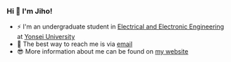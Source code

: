 ### Hi 👋 I'm Jiho!

- ⚡️ I'm an undergraduate student in [Electrical and Electronic Engineering](https://ee.yonsei.ac.kr/ee_en/index.do) at [Yonsei University](https://www.yonsei.ac.kr/en_sc/)
- 📩 The best way to reach me is via [email](mailto:minwsel@gmail.com)
- 😎 More information about me can be found on [my website](https://jihochoiii.github.io/)
